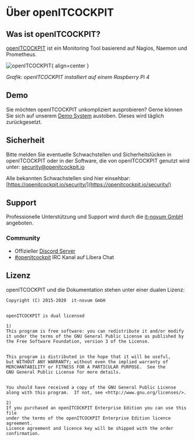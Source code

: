 # Über openITCOCKPIT

## Was ist openITCOCKPIT? 

[openITCOCKPIT](https://openitcockpit.io/) ist ein Monitoring Tool basierend auf Nagios, Naemon und Prometheus. 


![openITCOCKPIT](images/raspberrypi.jpg){ align=center }

*Grafik: openITCOCKPIT installiert auf einem Raspberry Pi 4*

## Demo
Sie möchten openITCOCKPIT unkompliziert ausprobieren? Gerne können Sie sich auf unserem [Demo System](https://demo.openitcockpit.io/) austoben. Dieses wird täglich zurückgesetzt.

## Sicherheit

Bitte melden Sie eventuelle Schwachstellen und Sicherheitslücken in openITCOCKPIT oder in der Software, die von openITCOCKPIT genutzt wird unter: [security@openitcockpit.io](mailto:security@openitcockpit.io)

Alle bekannten Schwachstellen sind hier einsehbar: [https://openitcockpit.io/security/](https://openitcockpit.io/security/)

## Support
Professionelle Unterstützung und Support wird durch die [it-novum GmbH](https://it-services.it-novum.com/support-2/) angeboten.

### Community

* Offizieller [Discord Server](https://discord.gg/G8KhxKuQ9G)
* [#openitcockpit](https://web.libera.chat/#openitcockpit) IRC Kanal auf Libera Chat


## Lizenz

openITCOCKPIT und die Dokumentation stehen unter einer dualen Lizenz:

```
Copyright (C) 2015-2020  it-novum GmbH


openITCOCKPIT is dual licensed

1)
This program is free software: you can redistribute it and/or modify
it under the terms of the GNU General Public License as published by
the Free Software Foundation, version 3 of the License.


This program is distributed in the hope that it will be useful,
but WITHOUT ANY WARRANTY; without even the implied warranty of
MERCHANTABILITY or FITNESS FOR A PARTICULAR PURPOSE.  See the
GNU General Public License for more details.


You should have received a copy of the GNU General Public License
along with this program.  If not, see <http://www.gnu.org/licenses/>.

2)
If you purchased an openITCOCKPIT Enterprise Edition you can use this file
under the terms of the openITCOCKPIT Enterprise Edition licence agreement.
Licence agreement and licence key will be shipped with the order
confirmation.
```
